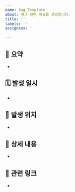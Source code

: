 ```yaml
---
name: Bug_Template
about: 버그 관련 이슈를 생성합니다.
title: ''
labels: ''
assignees: ''

---
```


## 🚨 요약

<!-- 간단하고 명확하게 요약해주세요. (예 : 배포 후 레이아웃 크래쉬 발생) -->

-

## 🗓️ 발생 일시

<!-- 이슈가 처음 발견된 시간은 언제인가요? -->

-

## 📍 발생 위치

<!-- 이슈가 발생된 위치는 어디인가요? (ex. 페이지, 기능 등) -->

-

## 💬 상세 내용

<!-- 어떤 이슈인지 자세하게 설명해주세요.
> -- 어떤 문제가 발생했는지
> -- 재현 방법 (가능하다면 단계적으로)
> -- 에러 메시지, 콘솔 로그 등
> -- 영향 범위: 특정 환경(브라우저/OS), 주요 기능 영향 등 (예: “컴포넌트 추가하니 다른 기능 작동 안됨”, “iOS 모바일에서 발생”)
> -- 공유/요청 사항: 확인 필요 / 지원 요청 등 (예: “서버 로그 확인 필요”, “배포 롤백 예정”) 
-->

-

## 🔗 관련 링크

-

